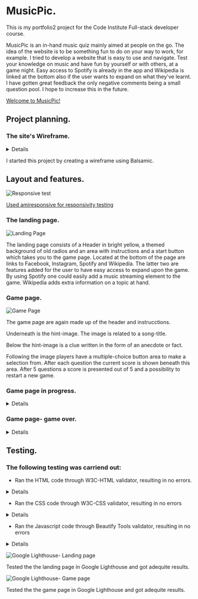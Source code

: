 # MusicPic.
This is my portfolio2 project for the Code Institute Full-stack developer course.

MusicPic is an in-hand music quiz mainly aimed at people on the go. The idea of the website is to be something fun to do on your way to work, for example. 
I tried to develop a website that is easy to use and navigate. 
Test your knowledge on music and have fun by yourself or with others, at a game night. 
Easy access to Spotify is already in the app and Wikipedia is linked at the bottom also if the user wants to expand on what they've learnt. 
I have gotten great feedback the only negative comments being a small question pool. I hope to increase this in the future. 

[Welcome to MusicPic!](https://goidz.github.io/musicpic/)

## Project planning.

### The site's Wireframe.

<details>

![Wireframe](docs/musicpic-wireframe.png)

</details>

I started this project by creating a wireframe using Balsamic.


## Layout and features.

 ![Responsive test](docs/musicpic-responsivity.png)

[Used amiresponsive for responsivity testing](https://amiresponsive.co.uk.)

### The landing page.
![Landing Page](docs/musicpic-landing-page.png)

The landing page consists of a Header in bright yellow, a themed background of old radios and an area with instructions and a start button which takes you to the game page.
Located at the bottom of the page are links to Facebook, Instagram, Spotify and Wikipedia. The latter two are features added for the user to have easy access to expand upon the game. By using Spotify one could easily add a music streaming element to the game. Wikipedia adds extra information on a topic at hand. 

### Game page.

![Game Page](docs/musicpic-question-page.png)

The game page are again made up of the header and instrucctions.

Underneath is the hint-image. 
The image is related to a song-title.

Below the hint-image is a clue written in the form of an anecdote or fact.

Following the image players have a multiple-choice button area to make a selection from. 
After each question the current score is shown beneath this area.
After 5 questions a score is presented out of 5 and a possibility to restart a new game. 

### Game page in progress.
<details>

![Question page- mid-game](docs/musicpic-question-page-followup.png)

</details>

### Game page- game over.
<details>

![Question page- Game Over](docs/musicpic-question-page-end.png)

</details>

## Testing.

### The following testing was carriend out:

+ Ran the HTML code through W3C-HTML validator, resulting in no errors.
<details>
  
![W3C-HTML Validator](docs/musicpic-w3c-html.png)

</details>


+ Ran the CSS code through W3C-CSS validator, resulting in no errors
<details>
  
![W3C-CSS Validator](docs/musicpic-w3c-css.png)

</details>

+ Ran the Javascript code through Beautify Tools validator, resulting in no errors
<details>

![Beautify Tools Validator](docs/musicpic-beautify-tools.png)

</details>




![Google Lighthouse- Landing page](docs/musicpic-lighthouse-score-landing-page.png)

Tested the the landing page in Google Lighthouse and got adequite results.


![Google Lighthouse- Game page](docs/musicpic-lighthouse-score-game-page.png)

Tested the the game page in Google Lighthouse and got adequite results.











